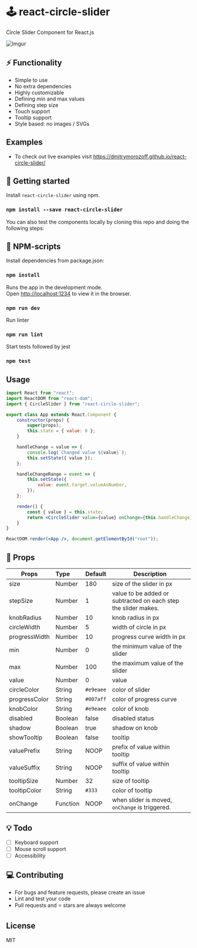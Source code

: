 # 🕹️ react-circle-slider

Circle Slider Component for React.js

![Imgur](https://i.imgur.com/4RdYfaL.gif)

## ⚡ Functionality

-   Simple to use
-   No extra dependencies
-   Highly customizable
-   Defining min and max values
-   Defining step size
-   Touch support
-   Tooltip support
-   Style based: no images / SVGs

## Examples

-   To check out live examples visit https://dmitrymorozoff.github.io/react-circle-slider/

## 🚀 Getting started

Install `react-circle-slider` using npm.

### `npm install --save react-circle-slider`

You can also test the components locally by cloning this repo and doing the following steps:

## 🔲 NPM-scripts

Install dependencies from package.json:

### `npm install`

Runs the app in the development mode.<br>
Open [http://localhost:1234](http://localhost:1234) to view it in the browser.

### `npm run dev`

Run linter

### `npm run lint`

Start tests followed by jest

### `npm test`

## Usage

```jsx
import React from "react";
import ReactDOM from "react-dom";
import { CircleSlider } from "react-circle-slider";

export class App extends React.Component {
    constructor(props) {
        super(props);
        this.state = { value: 0 };
    }

    handleChange = value => {
        console.log(`Changed value ${value}`);
        this.setState({ value });
    };

    handleChangeRange = event => {
        this.setState({
            value: event.target.valueAsNumber,
        });
    };

    render() {
        const { value } = this.state;
        return <CircleSlider value={value} onChange={this.handleChange} />;
    }
}

ReactDOM.render(<App />, document.getElementById("root"));
```

## 📃 Props

| Props         | Type     | Default   | Description                                                    |
| ------------- | :------- | --------- | -------------------------------------------------------------- |
| size          | Number   | 180       | size of the slider in px                                       |
| stepSize      | Number   | 1         | value to be added or subtracted on each step the slider makes. |
| knobRadius    | Number   | 10        | knob radius in px                                              |
| circleWidth   | Number   | 5         | width of circle in px                                          |
| progressWidth | Number   | 10        | progress curve width in px                                     |
| min           | Number   | 0         | the minimum value of the slider                                |
| max           | Number   | 100       | the maximum value of the slider                                |
| value         | Number   | 0         | value                                                          |
| circleColor   | String   | `#e9eaee` | color of slider                                                |
| progressColor | String   | `#007aff` | color of progress curve                                        |
| knobColor     | String   | `#e9eaee` | color of knob                                                  |
| disabled      | Boolean  | false     | disabled status                                                |
| shadow        | Boolean  | true      | shadow on knob                                                 |
| showTooltip   | Boolean  | false     | tooltip                                                        |
| valuePrefix   | String   | NOOP      | prefix of value within tooltip                                 |
| valueSuffix   | String   | NOOP      | suffix of value within tooltip                                 |
| tooltipSize   | Number   | 32        | size of tooltip                                                |
| tooltipColor  | String   | `#333`    | color of tooltip                                               |
| onChange      | Function | NOOP      | when slider is moved, `onChange` is triggered.                 |

## 💡 Todo

-   [ ] Keyboard support
-   [ ] Mouse scroll support
-   [ ] Accessibility

## 💻 Contributing

-   For bugs and feature requests, please create an issue
-   Lint and test your code
-   Pull requests and ⭐ stars are always welcome

## License

MIT
